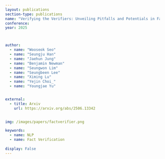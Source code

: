 ```yaml
---
layout: publications
section-type: publications
name: "Verifying the Verifiers: Unveiling Pitfalls and Potentials in Fact Verifiers"
conference: 
year: 2025



author:
  - name: "Wooseok Seo"
  - name: "Seungju Han"
  - name: "Jaehun Jung"
  - name: "Benjamin Newman"
  - name: "Seungwon Lim"
  - name: "Seungbeen Lee"
  - name: "Ximing Lu"
  - name: "Yejin Choi_"
  - name: "Youngjae Yu"


external:
  - title: Arxiv
    url: https://arxiv.org/abs/2506.13342
  

img: /images/papers/factverifier.png

keywords:
  - name: NLP
  - name: Fact Verification
  
display: False
---
```

